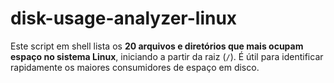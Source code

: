 # disk-usage-analyzer-linux
Este script em shell lista os **20 arquivos e diretórios que mais ocupam espaço no sistema Linux**, iniciando a partir da raiz (`/`). É útil para identificar rapidamente os maiores consumidores de espaço em disco.
